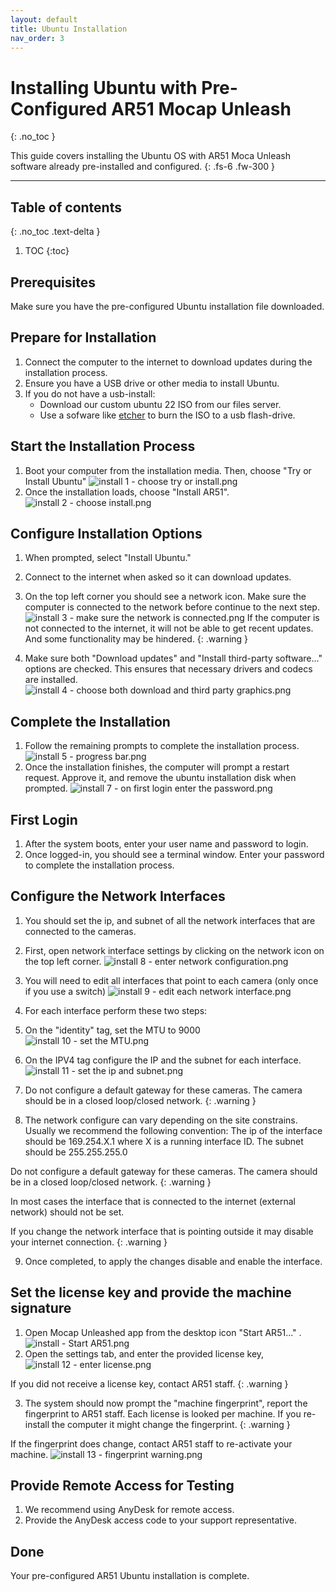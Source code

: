 ```yaml
---
layout: default
title: Ubuntu Installation
nav_order: 3
---
```


# Installing Ubuntu with Pre-Configured AR51 Mocap Unleash

{: .no_toc }

This guide covers installing the Ubuntu OS with AR51 Moca Unleash software already pre-installed and configured.
{: .fs-6 .fw-300 }

---
## Table of contents
{: .no_toc .text-delta }

1. TOC
{:toc}


## Prerequisites
Make sure you have the pre-configured Ubuntu installation file downloaded.

## Prepare for Installation
1. Connect the computer to the internet to download updates during the installation process.
2. Ensure you have a USB drive or other media to install Ubuntu.
3. If you do not have a usb-install:
   - Download our custom ubuntu 22 ISO from our files server.
   - Use a sofware like [etcher](https://etcher.balena.io/) to burn the ISO to a usb flash-drive.

## Start the Installation Process
1. Boot your computer from the installation media. Then, choose "Try or Install Ubuntu"
![install 1 - choose try or install.png](/assets/images/installation/install%201%20-%20choose%20try%20or%20install.png)
2. Once the installation loads, choose "Install AR51".
![install 2 - choose install.png](/assets/images/installation/install%202%20-%20choose%20install.png)

## Configure Installation Options
1. When prompted, select "Install Ubuntu."
2. Connect to the internet when asked so it can download updates.
3. On the top left corner you should see a network icon. Make sure the computer is connected to the network before continue to the next step.
![install 3 - make sure the network is connected.png](/assets/images/installation/install%203%20-%20make%20sure%20the%20network%20is%20connected.png)
If the computer is not connected to the internet, it will not be able to get recent updates. And some functionality may be hindered. 
{: .warning }

4. Make sure both "Download updates" and "Install third-party software..." options are checked. This ensures that necessary drivers and codecs are installed.
![install 4 - choose both download and third party graphics.png](/assets/images/installation/install%204%20-%20choose%20both%20download%20and%20third%20party%20graphics.png)

## Complete the Installation
1. Follow the remaining prompts to complete the installation process.
![install 5 - progress bar.png](/assets/images/installation/install%205%20-%20progress%20bar.png)
2. Once the installation finishes, the computer will prompt a restart request. Approve it, and remove the ubuntu installation disk when prompted. 
![install 7 - on first login enter the password.png](/assets/images/installation/install%207%20-%20on%20first%20login%20enter%20the%20password.png)

## First Login
1. After the system boots, enter your user name and password to login.
2. Once logged-in, you should see a terminal window. Enter your password to complete the installation process.

## Configure the Network Interfaces
1. You should set the ip, and subnet of all the network interfaces that are connected to the cameras.
2. First, open network interface settings by clicking on the network icon on the top left corner.
   ![install 8 - enter network configuration.png](/assets/images/installation/install%208%20-%20enter%20network%20configuration.png)
3. You will need to edit all interfaces that point to each camera (only once if you use a switch)
   ![install 9 - edit each network interface.png](/assets/images/installation/install%209%20-%20edit%20each%20network%20interface.png)
4. For each interface perform these two steps:
5. On the "identity" tag, set the MTU to 9000
      ![install 10 - set the MTU.png](/assets/images/installation/install%2010%20-%20set%20the%20MTU.png)
6. On the IPV4 tag configure the IP and the subnet for each interface.
      ![install 11 - set the ip and subnet.png](/assets/images/installation/install%2011%20-%20set%20the%20ip%20and%20subnet.png)

7. Do not configure a default gateway for these cameras. The camera should be in a closed loop/closed network.
{: .warning }

8. The network configure can vary depending on the site constrains. Usually we recommend the following convention:
   The ip of the interface should be 169.254.X.1 where X is a running interface ID. The subnet should be 255.255.255.0

Do not configure a default gateway for these cameras. The camera should be in a closed loop/closed network.
{: .warning }

In most cases the interface that is connected to the internet (external network) should not be set.

If you change the network interface that is pointing outside it may disable your internet connection.
{: .warning }

9. Once completed, to apply the changes disable and enable the interface.

## Set the license key and provide the machine signature
1. Open Mocap Unleashed app from the desktop icon "Start AR51..." .
![install - Start AR51.png](/assets/images/installation/install%20-%20Start%20AR51.png)
2. Open the settings tab, and enter the provided license key,
![install 12 - enter license.png](/assets/images/installation/install%2012%20-%20enter%20license.png)

If you did not receive a license key, contact AR51 staff.
{: .warning }

3. The system should now prompt the "machine fingerprint", report the fingerprint to AR51 staff.
Each license is looked per machine. If you re-install the computer it might change the fingerprint.
{: .warning }

If the fingerprint does change, contact AR51 staff to re-activate your machine.
![install 13 - fingerprint warning.png](/assets/images/installation/install%2013%20-%20fingerprint%20warning.png)

## Provide Remote Access for Testing
1. We recommend using AnyDesk for remote access.
2. Provide the AnyDesk access code to your support representative.

## Done
Your pre-configured AR51 Ubuntu installation is complete. 
